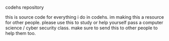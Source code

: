 codehs repository

this is source code for everything i do in codehs. im making this a resource for other people.
please use this to study or help yourself pass a computer science / cyber security class.
make sure to send this to other people to help them too.